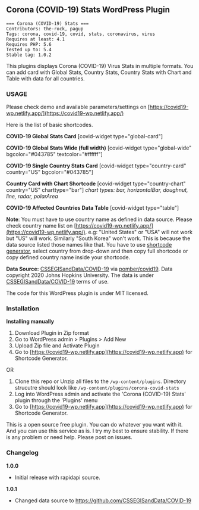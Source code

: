 ## Corona (COVID-19) Stats WordPress Plugin

```
=== Corona (COVID-19) Stats ===
Contributors: the-rock, pagup
Tags: corona, covid-19, covid, stats, coronavirus, virus
Requires at least: 4.1
Requires PHP: 5.6
Tested up to: 5.4
Stable tag: 1.0.2
```

This plugins displays Corona (COVID-19) Virus Stats in multiple formats. You can add card with Global Stats, Country Stats, Country Stats with Chart and Table with data for all countries.

### USAGE

Please check demo and available parameters/settings on [https://covid19-wp.netlify.app/](https://covid19-wp.netlify.app/)

Here is the list of basic shortcodes.

**COVID-19 Global Stats Card**
[covid-widget type="global-card"]

**COVID-19 Global Stats Wide (full width)**
[covid-widget type="global-wide" bgcolor="#043785" textcolor="#ffffff"]

**COVID-19 Single Country Stats Card**
[covid-widget type="country-card" country="US" bgcolor="#043785"]

**Country Card with Chart Shortcode**
[covid-widget type="country-chart" country="US" charttype="bar"]
*chart types: bar, horizontalBar, doughnut,  line, radar, polarArea*

**COVID-19 Affected Countries Data Table**
[covid-widget type="table"]

**Note**: You must have to use country name as defined in data source. Please check country name list on [https://covid19-wp.netlify.app/](https://covid19-wp.netlify.app/). e.g: "United States" or "USA" will not work but "US" will work. Similarly "South Korea" won't work. This is because the data source listed those names like that. You have to use [shortcode generator](https://covid19-wp.netlify.app/), select country from drop-down and then copy full shortcode or copy defined country name inside your shortcode.

**Data Source:** [CSSEGISandData/COVID-19](https://github.com/CSSEGISandData/COVID-19) via [pomber/covid19](https://github.com/pomber/covid19). Data copyright 2020 Johns Hopkins University. The data is under [CSSEGISandData/COVID-19](https://github.com/CSSEGISandData/COVID-19) terms of use.

The code for this WordPress plugin is under MIT licensed.

### Installation

**Installing manually**

1. Download Plugin in Zip format 
2. Go to WordPress admin > Plugins > Add New
3. Upload Zip file and Activate Plugin
4. Go to [https://covid19-wp.netlify.app](https://covid19-wp.netlify.app) for Shortcode Generator.

OR

1. Clone this repo or Unzip all files to the `/wp-content/plugins`. Directory strucutre should look like `/wp-content/plugins/corona-covid-stats`
2. Log into WordPress admin and activate the 'Corona (COVID-19) Stats' plugin through the 'Plugins' menu
3. Go to [https://covid19-wp.netlify.app](https://covid19-wp.netlify.app) for Shortcode Generator.


This is a open source free plugin. You can do whatever you want with it. And you can use this service as is. I try my best to ensure stability. If there is any problem or need help. Please post on issues.

### Changelog

**1.0.0**
* Initial release with rapidapi source.

**1.0.1**
* Changed data source to https://github.com/CSSEGISandData/COVID-19